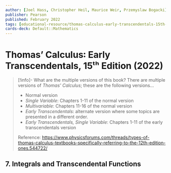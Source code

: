 ```yaml
---
author: [Joel Hass, Christopher Heil, Maurice Weir, Przemyslaw Bogacki]
publisher: Pearson
published: February 2022
tags: [educational-resource/thomas-calculus-early-transcendentals-15th-edition-2022, study-note] 
cards-deck: Default꞉꞉Mathematics
---
```


# Thomas’ Calculus꞉ Early Transcendentals, 15ᵗʰ Edition (2022)

> [!info]- What are the multiple versions of this book?
> There are multiple versions of *Thomas' Calculus*; these are the following versions...
> - Normal version
> - *Single Variable*: Chapters 1-11 of the normal version
> - *Multivariable*: Chapters 11-16 of the normal version
> - *Early Transcendentals*: alternate version where some topics are presented in a different order.
> - *Early Transcendentals, Single Variable*: Chapters 1-11 of the early transcendentals version
> 
> Reference: https://www.physicsforums.com/threads/types-of-thomas-calculus-textbooks-specifically-referring-to-the-12th-edition-ones.544722/

## 7. Integrals and Transcendental Functions

